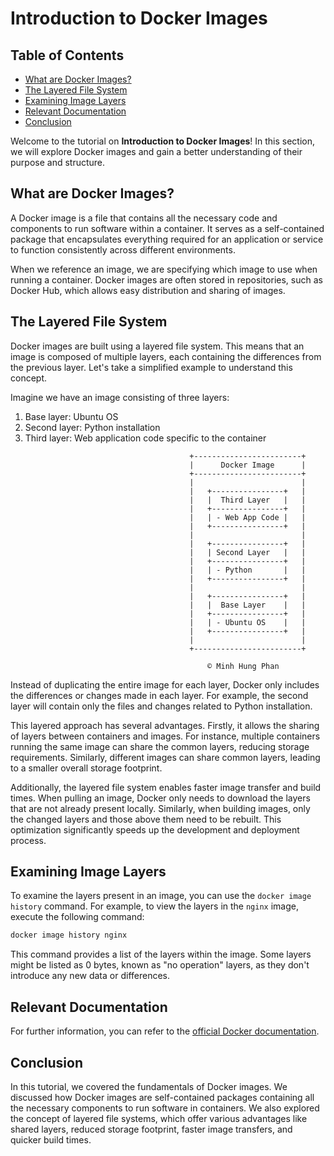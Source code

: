 # Introduction to Docker Images

## Table of Contents

- [What are Docker Images?](#what-are-docker-images)
- [The Layered File System](#the-layered-file-system)
- [Examining Image Layers](#examining-image-layers)
- [Relevant Documentation](#relevant-documentation)
- [Conclusion](#conclusion)

Welcome to the tutorial on **Introduction to Docker Images**! In this section, we will explore Docker images and gain a better understanding of their purpose and structure.

## What are Docker Images?

A Docker image is a file that contains all the necessary code and components to run software within a container. It serves as a self-contained package that encapsulates everything required for an application or service to function consistently across different environments.

When we reference an image, we are specifying which image to use when running a container. Docker images are often stored in repositories, such as Docker Hub, which allows easy distribution and sharing of images.

## The Layered File System

Docker images are built using a layered file system. This means that an image is composed of multiple layers, each containing the differences from the previous layer. Let's take a simplified example to understand this concept.

Imagine we have an image consisting of three layers:
1. Base layer: Ubuntu OS
2. Second layer: Python installation
3. Third layer: Web application code specific to the container

```plaintext
                                        +------------------------+
                                        |      Docker Image      |
                                        +------------------------+
                                        |                        |
                                        |   +----------------+   |
                                        |   |  Third Layer   |   |
                                        |   +----------------+   |
                                        |   | - Web App Code |   |
                                        |   +----------------+   |
                                        |                        |
                                        |   +----------------+   |
                                        |   | Second Layer   |   |
                                        |   +----------------+   |
                                        |   | - Python       |   |
                                        |   +----------------+   |
                                        |                        |
                                        |   +----------------+   |
                                        |   |  Base Layer    |   |
                                        |   +----------------+   |
                                        |   | - Ubuntu OS    |   |
                                        |   +----------------+   |
                                        |                        |
                                        +------------------------+

                                            © Minh Hung Phan                                   
```

Instead of duplicating the entire image for each layer, Docker only includes the differences or changes made in each layer. For example, the second layer will contain only the files and changes related to Python installation.

This layered approach has several advantages. Firstly, it allows the sharing of layers between containers and images. For instance, multiple containers running the same image can share the common layers, reducing storage requirements. Similarly, different images can share common layers, leading to a smaller overall storage footprint.

Additionally, the layered file system enables faster image transfer and build times. When pulling an image, Docker only needs to download the layers that are not already present locally. Similarly, when building images, only the changed layers and those above them need to be rebuilt. This optimization significantly speeds up the development and deployment process.

## Examining Image Layers

To examine the layers present in an image, you can use the `docker image history` command. For example, to view the layers in the `nginx` image, execute the following command:

```bash
docker image history nginx
```

This command provides a list of the layers within the image. Some layers might be listed as 0 bytes, known as "no operation" layers, as they don't introduce any new data or differences.

## Relevant Documentation

For further information, you can refer to the [official Docker documentation](https://docs.docker.com/storage/storagedriver/#images-and-layers).

## Conclusion

In this tutorial, we covered the fundamentals of Docker images. We discussed how Docker images are self-contained packages containing all the necessary components to run software in containers. We also explored the concept of layered file systems, which offer various advantages like shared layers, reduced storage footprint, faster image transfers, and quicker build times.


